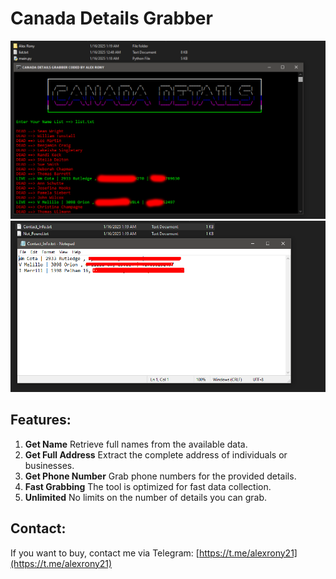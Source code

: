 # Canada Details Grabber

![image](https://raw.githubusercontent.com/alexrony21/Canada-Details-Grabber/refs/heads/main/Canada_Grabber.png)
![image](https://raw.githubusercontent.com/alexrony21/Canada-Details-Grabber/refs/heads/main/Canada_Grabber_Result.png)

## Features:

1. **Get Name** Retrieve full names from the available data.
2. **Get Full Address** Extract the complete address of individuals or businesses.
3. **Get Phone Number** Grab phone numbers for the provided details.
4. **Fast Grabbing** The tool is optimized for fast data collection.
5. **Unlimited** No limits on the number of details you can grab.

## Contact:

If you want to buy, contact me via Telegram: [https://t.me/alexrony21](https://t.me/alexrony21)
